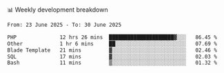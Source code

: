 📊 Weekly development breakdown
<!--START_SECTION:waka-->

```txt
From: 23 June 2025 - To: 30 June 2025

PHP              12 hrs 26 mins  █████████████████████▓░░░   86.45 %
Other            1 hr 6 mins     ██░░░░░░░░░░░░░░░░░░░░░░░   07.69 %
Blade Template   21 mins         ▓░░░░░░░░░░░░░░░░░░░░░░░░   02.46 %
SQL              17 mins         ▓░░░░░░░░░░░░░░░░░░░░░░░░   02.03 %
Bash             11 mins         ▒░░░░░░░░░░░░░░░░░░░░░░░░   01.32 %
```

<!--END_SECTION:waka-->
